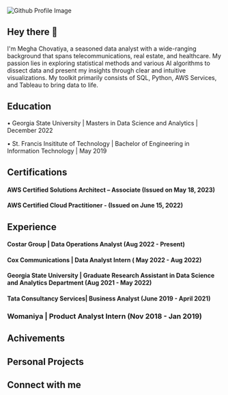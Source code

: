 ![Github Profile Image](https://github.com/MeghaChovatiya2211/MeghaChovatiya2211/assets/30754852/dde97075-ad0b-499d-be28-509c818c4d25)

## Hey there 👋

I'm Megha Chovatiya, a seasoned data analyst with a wide-ranging background that spans telecommunications, real estate, and healthcare. My passion lies in exploring statistical methods and various AI algorithms to dissect data and present my insights through clear and intuitive visualizations. My toolkit primarily consists of SQL, Python, AWS Services, and Tableau to bring data to life.

## Education 

• Georgia State University | Masters in Data Science and Analytics | December 2022

• St. Francis Insititute of Technology | Bachelor of Engineering in Information Technology | May 2019

## Certifications

#### AWS Certified Solutions Architect – Associate (Issued on May 18, 2023)
#### AWS Certified Cloud Practitioner - (Issued on June 15, 2022)

## Experience 

#### Costar Group | Data Operations Analyst (Aug 2022 - Present)
#### Cox Communications | Data Analyst Intern ( May 2022 - Aug 2022)
#### Georgia State University | Graduate Research Assistant in Data Science and Analytics Department (Aug 2021 - May 2022)
#### Tata Consultancy Services| Business Analyst (June 2019 - April 2021)
### Womaniya | Product Analyst Intern (Nov 2018 - Jan 2019)

## Achivements 

####







## Personal Projects 


## Connect with me 












